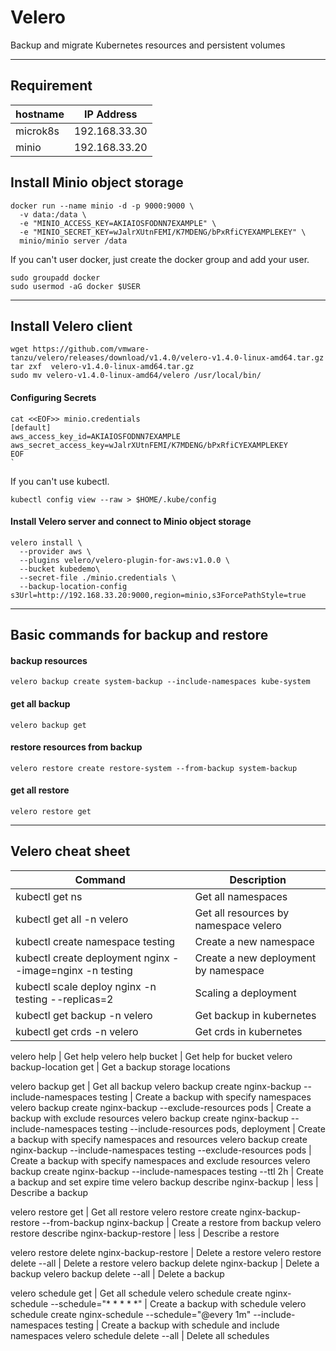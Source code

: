 # Velero

Backup and migrate Kubernetes resources and persistent volumes

--------------------------------------------------------------------------------

## Requirement

hostname | IP Address
-------- | -------------
microk8s | 192.168.33.30
minio    | 192.168.33.20

## Install Minio object storage

```
docker run --name minio -d -p 9000:9000 \
  -v data:/data \
  -e "MINIO_ACCESS_KEY=AKIAIOSFODNN7EXAMPLE" \
  -e "MINIO_SECRET_KEY=wJalrXUtnFEMI/K7MDENG/bPxRfiCYEXAMPLEKEY" \
  minio/minio server /data
```

If you can't user docker, just create the docker group and add your user.

```
sudo groupadd docker
sudo usermod -aG docker $USER
```

--------------------------------------------------------------------------------

## Install Velero client

```
wget https://github.com/vmware-tanzu/velero/releases/download/v1.4.0/velero-v1.4.0-linux-amd64.tar.gz
tar zxf  velero-v1.4.0-linux-amd64.tar.gz
sudo mv velero-v1.4.0-linux-amd64/velero /usr/local/bin/
```

#### Configuring Secrets

```
cat <<EOF>> minio.credentials
[default]
aws_access_key_id=AKIAIOSFODNN7EXAMPLE
aws_secret_access_key=wJalrXUtnFEMI/K7MDENG/bPxRfiCYEXAMPLEKEY
EOF
`
```

If you can't use kubectl.

```
kubectl config view --raw > $HOME/.kube/config
```

#### Install Velero server and connect to Minio object storage

```
velero install \
  --provider aws \
  --plugins velero/velero-plugin-for-aws:v1.0.0 \
  --bucket kubedemo\
  --secret-file ./minio.credentials \
  --backup-location-config s3Url=http://192.168.33.20:9000,region=minio,s3ForcePathStyle=true
```

--------------------------------------------------------------------------------

## Basic commands for backup and restore

#### backup resources

```
velero backup create system-backup --include-namespaces kube-system
```

#### get all backup

```
velero backup get
```

#### restore resources from backup

```
velero restore create restore-system --from-backup system-backup
```

#### get all restore

```
velero restore get
```

--------------------------------------------------------------------------------

## Velero cheat sheet

Command                                                                                                 | Description
------------------------------------------------------------------------------------------------------- | -----------
kubectl get ns                                                                                          | Get all namespaces
kubectl get all -n velero                                                                               | Get all resources by namespace velero
kubectl create namespace testing                                                                        | Create a new namespace
kubectl create deployment nginx --image=nginx -n testing                                                | Create a new deployment by namespace
kubectl scale deploy nginx -n testing --replicas=2                                                      | Scaling a deployment
kubectl get backup -n velero                                                                            | Get backup in kubernetes
kubectl get crds -n velero                                                                              | Get crds in kubernetes

velero help                                                                                             | Get help 
velero help bucket                                                                                      | Get help for bucket
velero backup-location get                                                                              | Get a backup storage locations 

velero backup get                                                                                       | Get all backup
velero backup create nginx-backup --include-namespaces testing                                          | Create a backup with specify namespaces
velero backup create nginx-backup --exclude-resources pods                                              | Create a backup with exclude resources
velero backup create nginx-backup --include-namespaces testing --include-resources pods, deployment     | Create a backup with specify namespaces and resources
velero backup create nginx-backup --include-namespaces testing --exclude-resources pods                 | Create a backup with specify namespaces and exclude resources
velero backup create nginx-backup --include-namespaces testing --ttl 2h                                 | Create a backup and set expire time
velero backup describe nginx-backup | less                                                              | Describe a backup

velero restore get                                                                                      | Get all restore
velero restore create nginx-backup-restore --from-backup nginx-backup                                   | Create a restore from backup
velero restore describe nginx-backup-restore | less                                                     | Describe a restore

velero restore delete nginx-backup-restore                                                              | Delete a restore
velero restore delete --all                                                                             | Delete a restore
velero backup delete nginx-backup                                                                       | Delete a backup
velero backup delete --all                                                                              | Delete a backup

velero schedule get                                                                                     | Get all schedule
velero schedule create nginx-schedule --schedule="* * * * *"                                            | Create a backup with schedule
velero schedule create nginx-schedule --schedule="@every 1m" --include-namespaces testing               | Create a backup with schedule and include namespaces
velero schedule delete --all                                                                            | Delete all schedules
